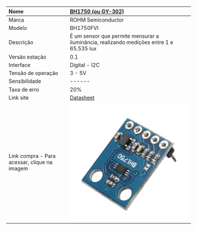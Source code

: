 | Nome | [BH1750 \(ou GY-302\)](https://pt.scribd.com/document/330114210/Rohm-Co-Ltd-Bh1750-datasheet) |
| :--- | :--- |
| Marca | ROHM Semiconductor |
| Modelo | BH1750FVI |
| Descrição | É um sensor que permite mensurar a iluminância, realizando medições entre 1 e 65.535 lux |
| Versão estação | 0.1 |
| Interface | Digital - I2C |
| Tensão de operação | 3 - 5V |
| Sensibilidade | ------ |
| Taxa de erro | 20% |
| Link site | [Datasheet](https://pt.scribd.com/document/330114210/Rohm-Co-Ltd-Bh1750-datasheet) |
| Link compra - Para acessar, clique na imagem | [![](/assets/bh1750.jpg)](http://www.filipeflop.com/pd-36aec8-sensor-de-luz-bh1750fvi-lux.html) |



